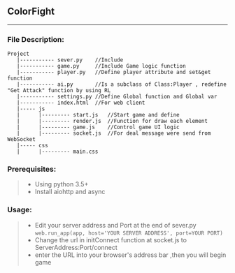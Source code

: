 ﻿## ColorFight 

---
### File Description:
```
Project
   |----------- sever.py    //Include 
   |----------- game.py     //Include Game logic function
   |----------- player.py   //Define player attribute and set&get function
   |----------- ai.py       //Is a subclass of Class:Player , redefine "Get Attack" function by using RL
   |----------- settings.py //Define Global function and Global var
   |----------- index.html  //For web client
   |----- js
   |      |--------- start.js   //Start game and define 
   |      |--------- render.js  //Function for draw each element
   |      |--------- game.js    //Control game UI logic
   |      |--------- socket.js  //For deal message were send from WebSocket   
   |----- css
   |      |--------- main.css
```

### Prerequisites:

>- Using python 3.5+
>- Install aiohttp and async  

### Usage:
>- Edit your server address and Port at the end of sever.py
`web.run_app(app, host='YOUR SERVER ADDRESS', port=YOUR PORT)`
>- Change the url in initConnect function at socket.js to ServerAddress:Port/connect
>- enter the URL into your browser's address bar ,then you will begin game